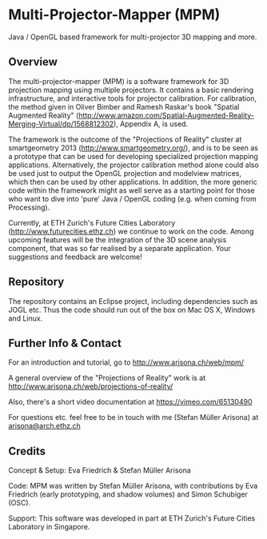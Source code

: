 Multi-Projector-Mapper (MPM)
============================

Java / OpenGL based framework for multi-projector 3D mapping and more.

Overview
--------

The multi-projector-mapper (MPM) is a software framework for 3D projection mapping using multiple projectors. It contains a basic rendering infrastructure, and interactive tools for projector calibration. For calibration, the method given in Oliver Bimber and Ramesh Raskar's book "Spatial Augmented Reality" (http://www.amazon.com/Spatial-Augmented-Reality-Merging-Virtual/dp/1568812302), Appendix A, is used.

The framework is the outcome of the "Projections of Reality" cluster at smartgeometry 2013 (http://www.smartgeometry.org/), and is to be seen as a prototype that can be used for developing specialized projection mapping applications. Alternatively, the projector calibration method alone could also be used just to output the OpenGL projection and modelview matrices, which then can be used by other applications. In addition, the more generic code within the framework might as well serve as a starting point for those who want to dive into 'pure' Java / OpenGL coding (e.g. when coming from Processing).

Currently, at ETH Zurich's Future Cities Laboratory (http://www.futurecities.ethz.ch) we continue to work on the code. Among upcoming features will be the integration of the 3D scene analysis component, that was so far realised by a separate application. Your suggestions and feedback are welcome!



Repository
----------

The repository contains an Eclipse project, including dependencies such as JOGL etc. Thus the code should run out of the box on Mac OS X, Windows and Linux.


Further Info & Contact
----------------------

For an introduction and tutorial, go to http://www.arisona.ch/web/mpm/

A general overview of the "Projections of Reality" work is at http://www.arisona.ch/web/projections-of-reality/

Also, there's a short video documentation at https://vimeo.com/65130490

For questions etc. feel free to be in touch with me (Stefan Müller Arisona) at arisona@arch.ethz.ch


Credits
-------

Concept & Setup: Eva Friedrich & Stefan Müller Arisona

Code: MPM was written by Stefan Müller Arisona, with contributions by Eva Friedrich (early prototyping, and shadow volumes) and Simon Schubiger (OSC).

Support: This software was developed in part at ETH Zurich's Future Cities Laboratory in Singapore.
